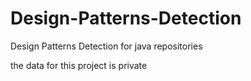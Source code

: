 # Design-Patterns-Detection
Design Patterns Detection for java repositories 


the data for this project is private 
